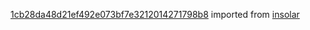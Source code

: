[1cb28da48d21ef492e073bf7e3212014271798b8](https://github.com/insolar/insolar/commit/1cb28da48d21ef492e073bf7e3212014271798b8) imported from [insolar](https://github.com/insolar/insolar)

